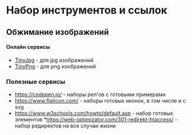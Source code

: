 # Набор инструментов и ссылок
## Обжимание изображений
#### Онлайн сервисы
* [TinyJpg](https://tinyjpg.com/) - для jpg изображений
* [TinyPng](https://tinypng.com/) - для png изображений
### Полезные сервисы
* https://codepen.io/ - наборы pen'ов с готовыми примерами
* https://www.flaticon.com/ - наборы готовых иконок, в том числе и с svg
* https://www.w3schools.com/howto/default.asp - набор готовых элементов
*https://web-optimizator.com/301-redirekt-htaccess/ - набор редиректов на все случаи жизни
